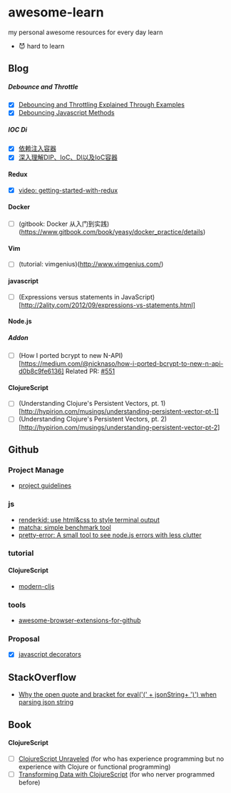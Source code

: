 # awesome-learn
my personal awesome resources for every day learn

- :smiling_imp: hard to learn

## Blog

##### Debounce and Throttle

- [x] [Debouncing and Throttling Explained Through Examples](https://css-tricks.com/debouncing-throttling-explained-examples/)
- [x] [Debouncing Javascript Methods](http://unscriptable.com/2009/03/20/debouncing-javascript-methods/) 

##### IOC Di

- [x] [依赖注入容器](https://segmentfault.com/a/1190000010978964)
- [x] [深入理解DIP、IoC、DI以及IoC容器](http://www.cnblogs.com/liuhaorain/p/3747470.html)

#### Redux

- [x] [video: getting-started-with-redux](https://egghead.io/courses/getting-started-with-redux) 


#### Docker

- [ ] (gitbook: Docker 从入门到实践)(https://www.gitbook.com/book/yeasy/docker_practice/details)

#### Vim
- [ ] (tutorial: vimgenius)(http://www.vimgenius.com/)

#### javascript

- [ ] (Expressions versus statements in JavaScript)[http://2ality.com/2012/09/expressions-vs-statements.html]

#### Node.js

##### Addon

- [ ] (How I ported bcrypt to new N-API)[https://medium.com/@nicknaso/how-i-ported-bcrypt-to-new-n-api-d0b8c9fe6136] Related PR: [#551](https://github.com/kelektiv/node.bcrypt.js/pull/551/)

#### ClojureScript

- [ ] (Understanding Clojure's Persistent Vectors, pt. 1)[http://hypirion.com/musings/understanding-persistent-vector-pt-1]
- [ ] (Understanding Clojure's Persistent Vectors, pt. 2)[http://hypirion.com/musings/understanding-persistent-vector-pt-2]

## Github

### Project Manage

- [project guidelines](https://github.com/wearehive/project-guidelines)

### js

- [renderkid: use html&css to style terminal output](https://github.com/AriaMinaei/renderkid)
- [matcha: simple benchmark tool](https://github.com/logicalparadox/matcha)
- [pretty-error: A small tool to see node.js errors with less clutter](https://github.com/AriaMinaei/pretty-error)

### tutorial

#### ClojureScript

- [modern-cljs](https://github.com/magomimmo/modern-cljs)

### tools

- [awesome-browser-extensions-for-github](https://github.com/stefanbuck/awesome-browser-extensions-for-github)

### Proposal

- [x] [javascript decorators](https://github.com/wycats/javascript-decorators/)

## StackOverflow

- [Why the open quote and bracket for eval('(' + jsonString+ ')') when parsing json string](https://stackoverflow.com/questions/3360356/why-the-open-quote-and-bracket-for-eval-jsonstring-when-parsing-json)

## Book

#### ClojureScript

- [ ] [ClojureScript Unraveled](https://funcool.github.io/clojurescript-unraveled/) (for who has experience programming but no experience with Clojure or functional programming)
- [ ] [Transforming Data with ClojureScript](http://langintro.com/cljsbook/index.html) (for who nerver programmed before)
